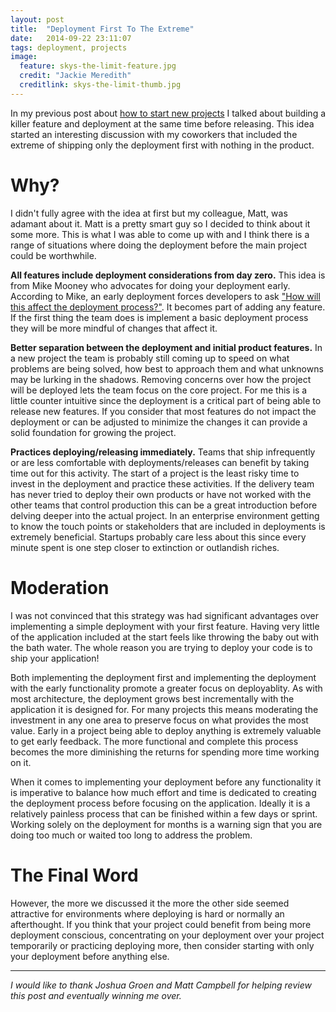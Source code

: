```yaml
---
layout: post
title:  "Deployment First To The Extreme"
date:   2014-09-22 23:11:07
tags: deployment, projects
image:
  feature: skys-the-limit-feature.jpg
  credit: "Jackie Meredith"
  creditlink: skys-the-limit-thumb.jpg
---
```


In my previous post about [how to start new projects][new-projects] I talked
about building a killer feature and deployment at the same time before releasing.
This idea started an interesting discussion with my coworkers that included the
extreme of shipping only the deployment first with nothing in the product.

Why?
===============================================================================

I didn't fully agree with the idea at first but my colleague, Matt, was adamant about
it. Matt is a pretty smart guy so I decided to think about it some more. This
is what I was able to come up with and I think there is a range of situations
where doing the deployment before the main project could be worthwhile.

**All features include deployment considerations from day zero.** This idea is
from Mike Mooney who advocates for doing your deployment early. According to
Mike, an early deployment forces developers to ask
["How will this affect the deployment process?"][cd-intro]. It becomes part of
adding any feature. If the first thing the team does is implement a basic
deployment process they will be more mindful of changes that affect it.

**Better separation between the deployment and initial product features.** In a
new project the team is probably still coming up to speed on what problems are
being solved, how best to approach them and what unknowns may be lurking in
the shadows. Removing concerns over how the project will be deployed lets the
team focus on the core project. For me this is a little counter intuitive since
the deployment is a critical part of being able to release new features. If you
consider that most features do not impact the deployment or can be adjusted to
minimize the changes it can provide a solid foundation for growing the project.

**Practices deploying/releasing immediately.** Teams that ship infrequently or
are less comfortable with deployments/releases can benefit by taking time out
for this activity. The start of a project is the least risky time to
invest in the deployment and practice these activities. If the delivery team
has never tried to deploy their own products or have not worked with the other
teams that control production this can be a great introduction before delving
deeper into the actual project. In an enterprise environment getting to know
the touch points or stakeholders that are included in deployments is extremely
beneficial. Startups probably care less about this since
every minute spent is one step closer to extinction or outlandish riches.

Moderation
===============================================================================

I was not convinced that this strategy was had significant
advantages over implementing a simple deployment with your first feature. Having very
little of the application included at the start feels like throwing the baby out
with the bath water. The whole reason you are trying to deploy your code is to
ship your application!

Both implementing the deployment first and implementing the deployment with the
early functionality promote a greater focus on deployablity. As with most
architecture, the deployment grows best incrementally with the application it
is designed for. For many projects this means moderating the investment in any
one area to preserve focus on what provides the most value. Early in a project
being able to deploy anything is extremely valuable to get early feedback. The
more functional and complete this process becomes the more diminishing the
returns for spending more time working on it.

When it comes to implementing your deployment before any functionality it is
imperative to balance how much effort and time is dedicated to creating the
deployment process before focusing on the application. Ideally it is a
relatively painless process that can be finished within a few days or sprint.
Working solely on the deployment for months is a warning sign that you are
doing too much or waited too long to address the problem.

The Final Word
===============================================================================

However, the more we discussed it the more the other side seemed attractive for
environments where deploying is hard or normally an afterthought. If you think
that your project could benefit from being more deployment conscious, concentrating on
your deployment over your project temporarily or practicing deploying more, then
consider starting with only your deployment before anything else.

<hr />

*I would like to thank Joshua Groen and Matt Campbell for helping review this
post and eventually winning me over.*

[new-projects]: /posts/how-to-start-a-new-project/
[cd-intro]:     https://www.airpair.com/continuous-deployment/posts/continuous-deployment-for-practical-people#6-1-automate-deployments-from-step-zero
